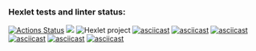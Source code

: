 ### Hexlet tests and linter status:
[![Actions Status](https://github.com/meco-coder/java-project-lvl1/workflows/hexlet-check/badge.svg)](https://github.com/meco-coder/java-project-lvl1/actions)
<a href="https://codeclimate.com/github/codeclimate/codeclimate/maintainability"><img src="https://api.codeclimate.com/v1/badges/a99a88d28ad37a79dbf6/maintainability" /></a>
![Hexlet project](https://github.com/meco-coder/java-project-lvl1/actions/workflows/main.yml/badge.svg)
[![asciicast](https://asciinema.org/a/UrOWZyfrRlEGK78yC0yQnEKDE.svg)](https://asciinema.org/a/UrOWZyfrRlEGK78yC0yQnEKDE)
[![asciicast](https://asciinema.org/a/HMcCtfU2EuW4Pq5dXsX3PQiLd.svg)](https://asciinema.org/a/HMcCtfU2EuW4Pq5dXsX3PQiLd)
[![asciicast](https://asciinema.org/a/V4Y29263BsQVsJQnG1yNhPEFi.svg)](https://asciinema.org/a/V4Y29263BsQVsJQnG1yNhPEFi)
[![asciicast](https://asciinema.org/a/Zc1mqhTbQFsYuEScjsrvGlgFM.svg)](https://asciinema.org/a/Zc1mqhTbQFsYuEScjsrvGlgFM)
[![asciicast](https://asciinema.org/a/3X2Lk3JVGi29XmEjkfyJuDhQz.svg)](https://asciinema.org/a/3X2Lk3JVGi29XmEjkfyJuDhQz)
[![asciicast](https://asciinema.org/a/Df88ZqbcsIiYS1DpPLXFrBEit.svg)](https://asciinema.org/a/Df88ZqbcsIiYS1DpPLXFrBEit)
